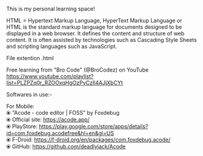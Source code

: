 This is my personal learning space!


HTML  =  Hypertext Markup Language, HyperText Markup Language or HTML is the standard markup language for documents designed to be displayed in a web browser. It defines the content and structure of web content. It is often assisted by technologies such as Cascading Style Sheets and scripting languages such as JavaScript.

File extention .html

Free learning from "Bro Code" (@BroCodez) on YouTube
https://www.youtube.com/playlist?list=PLZPZq0r_RZOOxqHgOzPyCzIl4AJjXbCYt

Softwares in use:-

For Mobile: <br>
⦿ "Acode - code editor | FOSS" by Foxdebug <br>
⦿ Official site: https://acode.app/ <br>
⦿ PlayStore: https://play.google.com/store/apps/details?id=com.foxdebug.acodefree&hl=en&gl=US <br>
⦿ F-Droid: https://f-droid.org/en/packages/com.foxdebug.acode/ <br>
⦿ GitHub: https://github.com/deadlyjack/Acode <br>
